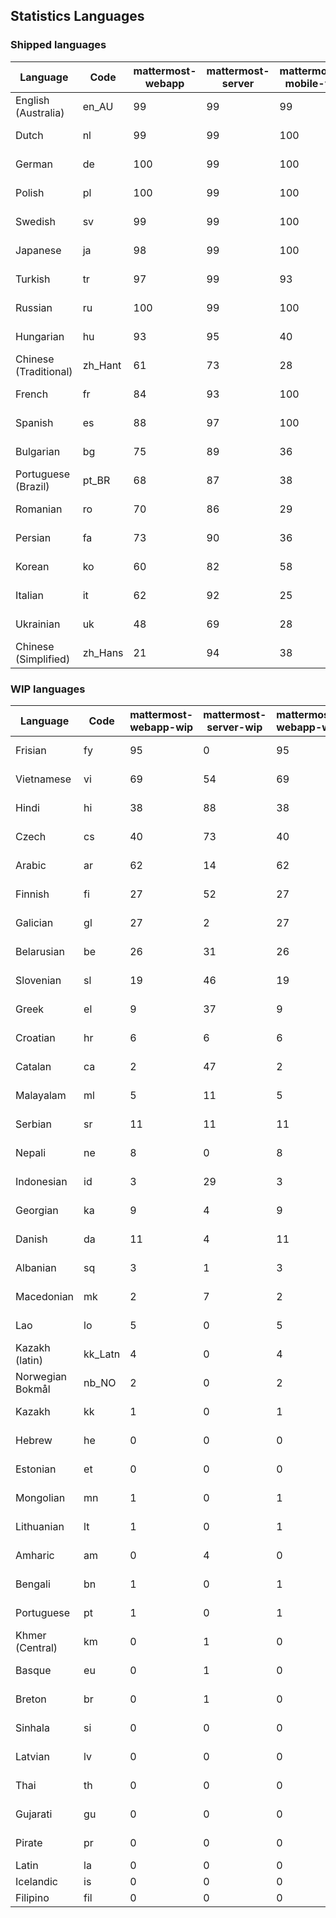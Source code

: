 ## Statistics Languages ##
###  Shipped languages  ###
|Language|Code|mattermost-webapp|mattermost-server|mattermost-mobile-v2|mattermost-desktop|focalboard-webapp|playbooks-webapp|Total|Last Modified|
|---|---|---|---|---|---|---|---|---|---|
|English (Australia)|en_AU| 99| 99| 99| 100| 99| 98| 99|2023-01-16T09:24:28.985467Z|
|Dutch|nl| 99| 99| 100| 100| 100| 99| 99|2023-01-16T09:58:44.535231Z|
|German|de| 100| 99| 100| 100| 100| 100| 99|2023-01-17T17:46:00.366736Z|
|Polish|pl| 100| 99| 100| 100| 100| 100| 99|2023-01-18T08:58:22.500347Z|
|Swedish|sv| 99| 99| 100| 100| 100| 99| 99|2023-01-16T19:15:35.531903Z|
|Japanese|ja| 98| 99| 100| 100| 96| 96| 98|2023-01-16T09:24:48.994751Z|
|Turkish|tr| 97| 99| 93| 100| 96| 99| 97|2023-01-16T09:25:18.262508Z|
|Russian|ru| 100| 99| 100| 100| 74| 60| 96|2023-01-18T08:26:51.758395Z|
|Hungarian|hu| 93| 95| 40| 100| 100| 83| 89|2023-01-16T09:24:42.598931Z|
|Chinese (Traditional)|zh_Hant| 61| 73| 28| 0| 100| 0| 88|2023-01-12T17:59:26.896372Z|
|French|fr| 84| 93| 100| 83| 92| 22| 85|2023-01-16T09:24:39.237869Z|
|Spanish|es| 88| 97| 100| 98| 34| 0| 85|2023-01-16T09:24:32.485814Z|
|Bulgarian|bg| 75| 89| 36| 0| 0| 0| 74|2023-01-16T09:24:22.226541Z|
|Portuguese (Brazil)|pt_BR| 68| 87| 38| 44| 95| 0| 72|2023-01-12T17:59:15.878232Z|
|Romanian|ro| 70| 86| 29| 0| 0| 0| 69|2023-01-12T17:59:17.392069Z|
|Persian|fa| 73| 90| 36| 0| 18| 1| 67|2023-01-12T17:59:03.111194Z|
|Korean|ko| 60| 82| 58| 96| 100| 6| 67|2023-01-16T09:26:09.887887Z|
|Italian|it| 62| 92| 25| 5| 67| 0| 65|2023-01-12T17:59:08.106009Z|
|Ukrainian|uk| 48| 69| 28| 57| 5| 0| 51|2023-01-18T17:12:33.524212Z|
|Chinese (Simplified)|zh_Hans| 21| 94| 38| 14| 68| 0| 44|2023-01-16T09:25:25.640373Z|
###  WIP languages  ###
|Language|Code|mattermost-webapp-wip|mattermost-server-wip|mattermost-webapp-wip|Total|Last Modified|
|---|---|---|---|---|---|--|
|Frisian|fy| 95| 0| 95| 63|2023-01-17T13:28:14.259611Z|
|Vietnamese|vi| 69| 54| 69| 60|2023-01-17T13:26:51.165370Z|
|Hindi|hi| 38| 88| 38| 50|2023-01-17T13:28:53.502867Z|
|Czech|cs| 40| 73| 40| 48|2023-01-17T13:25:53.416795Z|
|Arabic|ar| 62| 14| 62| 45|2023-01-17T13:26:14.815978Z|
|Finnish|fi| 27| 52| 27| 34|2023-01-09T16:01:53.753130Z|
|Galician|gl| 27| 2| 27| 32|2023-01-09T16:02:35.848663Z|
|Belarusian|be| 26| 31| 26| 28|2023-01-17T13:26:24.801530Z|
|Slovenian|sl| 19| 46| 19| 24|2023-01-09T16:07:52.968561Z|
|Greek|el| 9| 37| 9| 22|2023-01-09T15:59:07.158486Z|
|Croatian|hr| 6| 6| 6| 17|2023-01-16T12:49:05.066368Z|
|Catalan|ca| 2| 47| 2| 14|2023-01-09T16:00:29.765867Z|
|Malayalam|ml| 5| 11| 5| 14|2023-01-09T16:06:15.563564Z|
|Serbian|sr| 11| 11| 11| 13|2023-01-09T16:08:21.543640Z|
|Nepali|ne| 8| 0| 8| 12|2022-10-14T13:42:42.656942Z|
|Indonesian|id| 3| 29| 3| 11|2023-01-17T13:26:15.255384Z|
|Georgian|ka| 9| 4| 9| 9|2023-01-09T16:04:12.882196Z|
|Danish|da| 11| 4| 11| 8|2022-12-17T23:19:54.529739Z|
|Albanian|sq| 3| 1| 3| 8|2022-12-28T20:32:33.192121Z|
|Macedonian|mk| 2| 7| 2| 4|2022-12-27T01:24:20.471794Z|
|Lao|lo| 5| 0| 5| 3|2022-07-14T00:09:20.131861Z|
|Kazakh (latin)|kk_Latn| 4| 0| 4| 3|2023-01-09T16:04:40.142668Z|
|Norwegian Bokmål|nb_NO| 2| 0| 2| 2|2023-01-09T16:06:43.099141Z|
|Kazakh|kk| 1| 0| 1| 2|2022-12-17T23:23:04.868367Z|
|Hebrew|he| 0| 0| 0| 2|2022-11-23T16:22:50.416031Z|
|Estonian|et| 0| 0| 0| 1|2022-06-16T11:17:55.844464Z|
|Mongolian|mn| 1| 0| 1| 1|2022-07-12T00:07:39.334203Z|
|Lithuanian|lt| 1| 0| 1| 1|2022-12-17T23:24:09.234041Z|
|Amharic|am| 0| 4| 0| 1|2020-07-04T19:22:35.416407Z|
|Bengali|bn| 1| 0| 1| 1|2022-06-18T00:07:36.707192Z|
|Portuguese|pt| 1| 0| 1| 1|2022-10-14T09:51:47.426410Z|
|Khmer (Central)|km| 0| 1| 0| 0|2021-07-26T03:02:08.728598Z|
|Basque|eu| 0| 1| 0| 0|2021-06-22T14:46:44.626603Z|
|Breton|br| 0| 1| 0| 0|2022-10-20T14:33:30.929526Z|
|Sinhala|si| 0| 0| 0| 0|2022-10-24T11:26:43.423982Z|
|Latvian|lv| 0| 0| 0| 0|2022-12-17T23:24:22.390841Z|
|Thai|th| 0| 0| 0| 0|2022-05-03T14:48:59.991556Z|
|Gujarati|gu| 0| 0| 0| 0|2021-09-27T12:12:04.194601Z|
|Pirate|pr| 0| 0| 0| 0|2022-06-28T08:46:29.046651Z|
|Latin|la| 0| 0| 0| 0||
|Icelandic|is| 0| 0| 0| 0||
|Filipino|fil| 0| 0| 0| 0||
